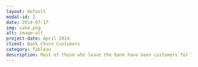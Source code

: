 ```yaml
---
layout: default
modal-id: 2
date: 2014-07-17
img: cake.png
alt: image-alt
project-date: April 2014
client: Bank Churn Custumers
category: Tableau
description: Most of those who leave the bank have been customers for less than a year, their estimated salary is equal to the balance on their bank statement. The age group most likely to leave is 41-50 years old. France has the highest client amount, but this does not mean a better balance. German accounts(Salary: 101K) have the highest balances, doubling those of France and Spain(Salary: 99K), although the average salary is practically the same(Salary: Germany 101K, France 100K, Spain 99K)..
---
```

